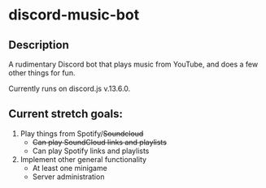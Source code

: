 # discord-music-bot
## Description
A rudimentary Discord bot that plays music from YouTube, and does a few other things for fun. 

Currently runs on discord.js v.13.6.0.


## Current stretch goals: 
1. Play things from Spotify/~~Soundcloud~~
   - ~~Can play SoundCloud links and playlists~~
   - Can play Spotify links and playlists
2. Implement other general functionality 
   - At least one minigame
   - Server administration

